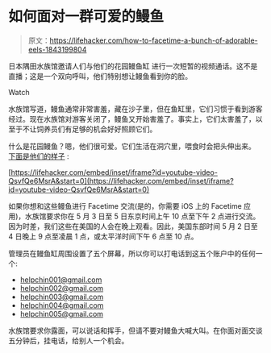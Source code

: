 # 如何面对一群可爱的鳗鱼

> 原文：<https://lifehacker.com/how-to-facetime-a-bunch-of-adorable-eels-1843199804>

日本隅田水族馆邀请人们与他们的花园鳗鱼缸 进行一次短暂的视频通话。这不是直播；这是一个双向呼叫，他们特别想让鳗鱼看到你的脸。

Watch

水族馆写道，鳗鱼通常非常害羞，藏在沙子里，但在鱼缸里，它们习惯于看到游客经过。现在水族馆对游客关闭了，鳗鱼又开始害羞了。事实上，它们太害羞了，以至于不让饲养员们有足够的机会好好照顾它们。

什么是花园鳗鱼？嗯，他们很可爱。它们生活在洞穴里，喂食时会把头伸出来。 [下面是他们的样子](https://www.youtube.com/watch?v=QsvfQe6MsrA) :

 [https://lifehacker.com/embed/inset/iframe?id=youtube-video-QsvfQe6MsrA&start=0](https://lifehacker.com/embed/inset/iframe?id=youtube-video-QsvfQe6MsrA&start=0) 

如果你想和这些鳗鱼进行 Facetime 交流(是的，你需要 iOS 上的 Facetime 应用)，水族馆要求你在 5 月 3 日至 5 日东京时间上午 10 点至下午 2 点进行交流。因为时差，我们这些在美国的人会在晚上观看。因此，美国东部时间 5 月 2 日至 4 日晚上 9 点至凌晨 1 点，或太平洋时间下午 6 点至 10 点。

管理员在鳗鱼缸周围设置了五个屏幕，所以你可以打电话到这五个账户中的任何一个:

*   helpchin001@gmail.com‌
*   helpchin002@gmail.com‌
*   helpchin003@gmail.com‌
*   helpchin004@gmail.com‌
*   helpchin005@gmail.com‌

水族馆要求你露面，可以说话和挥手，但请不要对鳗鱼大喊大叫。在你面对面交谈五分钟后，挂电话，给别人一个机会。